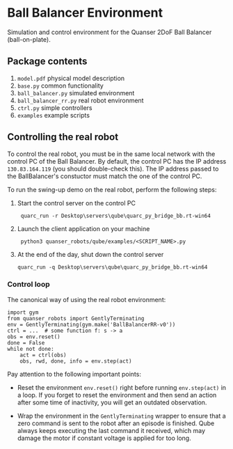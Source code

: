 Ball Balancer Environment
=========================

Simulation and control environment for the Quanser 2DoF Ball Balancer (ball-on-plate).


Package contents
----------------
1. `model.pdf` physical model description
2. `base.py` common functionality
3. `ball_balancer.py` simulated environment
4. `ball_balancer_rr.py` real robot environment
5. `ctrl.py` simple controllers
6. `examples` example scripts


Controlling the real robot
--------------------------
To control the real robot, you must be in the same local network with the control PC of the Ball Balancer.
By default, the control PC has the IP address `130.83.164.119` (you should double-check this).
The IP address passed to the BallBalancer's constuctor must match the one of the control PC.

To run the swing-up demo on the real robot, perform the following steps:

1. Start the control server on the control PC

        quarc_run -r Desktop\servers\qube\quarc_py_bridge_bb.rt-win64

2. Launch the client application on your machine

        python3 quanser_robots/qube/examples/<SCRIPT_NAME>.py

3. At the end of the day, shut down the control server

       quarc_run -q Desktop\servers\qube\quarc_py_bridge_bb.rt-win64


### Control loop
The canonical way of using the real robot environment:
    
    import gym
    from quanser_robots import GentlyTerminating
    env = GentlyTerminating(gym.make('BallBalancerRR-v0'))
    ctrl = ...  # some function f: s -> a
    obs = env.reset()
    done = False
    while not done:
        act = ctrl(obs)
        obs, rwd, done, info = env.step(act)

Pay attention to the following important points:

- Reset the environment `env.reset()` right before running `env.step(act)`
  in a loop. If you forget to reset the environment and then send an action
  after some time of inactivity, you will get an outdated observation.

- Wrap the environment in the `GentlyTerminating` wrapper to ensure that
  a zero command is sent to the robot after an episode is finished.
  Qube always keeps executing the last command it received, which may damage
  the motor if constant voltage is applied for too long.
